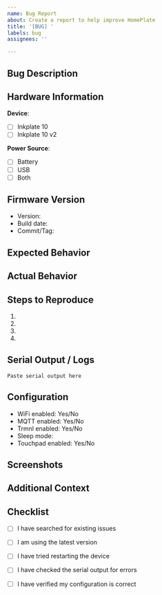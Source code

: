 ```yaml
---
name: Bug Report
about: Create a report to help improve HomePlate
title: '[BUG] '
labels: bug
assignees: ''

---
```


## Bug Description

<!-- A clear and concise description of what the bug is -->

## Hardware Information

**Device**: 
- [ ] Inkplate 10
- [ ] Inkplate 10 v2

**Power Source**:
- [ ] Battery
- [ ] USB
- [ ] Both

## Firmware Version

<!-- Check About/Info screen or serial output -->
- Version: 
- Build date: 
- Commit/Tag: 

## Expected Behavior

<!-- A clear and concise description of what you expected to happen -->

## Actual Behavior

<!-- A clear and concise description of what actually happened -->

## Steps to Reproduce

1. 
2. 
3. 
4. 

## Serial Output / Logs

<!-- If applicable, paste relevant serial output or logs -->

```
Paste serial output here
```

## Configuration

<!-- Describe relevant parts of your config.h (without sensitive data!) -->

- WiFi enabled: Yes/No
- MQTT enabled: Yes/No
- Trmnl enabled: Yes/No
- Sleep mode: 
- Touchpad enabled: Yes/No

## Screenshots

<!-- If applicable, add screenshots of the issue -->

## Additional Context

<!-- Add any other context about the problem here -->

## Checklist

- [ ] I have searched for existing issues
- [ ] I am using the latest version
- [ ] I have tried restarting the device
- [ ] I have checked the serial output for errors
- [ ] I have verified my configuration is correct

